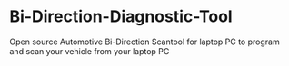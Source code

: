 # Bi-Direction-Diagnostic-Tool
Open source Automotive Bi-Direction Scantool for laptop PC to program and scan your vehicle from your laptop PC

